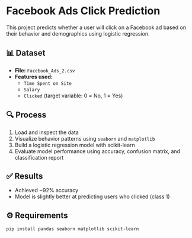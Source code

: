 # Facebook Ads Click Prediction

This project predicts whether a user will click on a Facebook ad based on their behavior and demographics using logistic regression.

## 📊 Dataset

- **File:** `Facebook_Ads_2.csv`
- **Features used:**
  - `Time Spent on Site`
  - `Salary`
  - `Clicked` (target variable: 0 = No, 1 = Yes)

## 🔍 Process

1. Load and inspect the data
2. Visualize behavior patterns using `seaborn` and `matplotlib`
3. Build a logistic regression model with scikit-learn
4. Evaluate model performance using accuracy, confusion matrix, and classification report

## ✅ Results

- Achieved ~92% accuracy
- Model is slightly better at predicting users who clicked (class 1)

## ⚙️ Requirements

```bash
pip install pandas seaborn matplotlib scikit-learn
